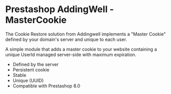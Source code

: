 # Prestashop AddingWell - MasterCookie

The Cookie Restore solution from Addingwell implements a "Master Cookie" defined by your domain's server and unique to each user.

A simple module that adds a master cookie to your website containing a unique UserId managed server-side with maximum expiration.

- Defined by the server
- Persistent cookie
- Stable
- Unique (UUID)
- Compatible with Prestashop 8.0

